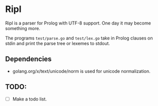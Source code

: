 Ripl
==================================================

Ripl is a parser for Prolog with UTF-8 support. One day it may become something more.

The programs `test/parse.go` and `test/lex.go` take in Prolog clauses on stdin and print the parse tree or lexemes to stdout.

Dependencies
--------------------------------------------------
- golang.org/x/text/unicode/norm is used for unicode normalization.

TODO:
--------------------------------------------------
- [ ] Make a todo list.
